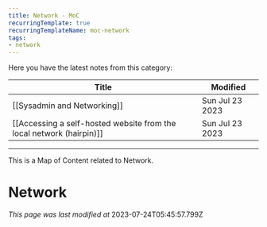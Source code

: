 ```yaml
---
title: Network - MoC
recurringTemplate: true
recurringTemplateName: moc-network
tags:
- network
---
```


Here you have the latest notes from this category:

| Title | Modified |
| ----------- | ------------ |
| [[Sysadmin and Networking]] | Sun Jul 23 2023 |
| [[Accessing a self-hosted website from the local network (hairpin)]] | Sun Jul 23 2023 |




------------------------
This is a Map of Content related to Network.

# Network




*This page was last modified at* 2023-07-24T05:45:57.799Z 

